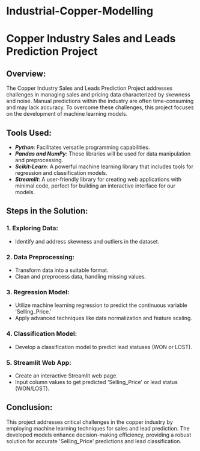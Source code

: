 # Industrial-Copper-Modelling

# Copper Industry Sales and Leads Prediction Project

## Overview:

The Copper Industry Sales and Leads Prediction Project addresses challenges in managing sales and pricing data characterized by skewness and noise. Manual predictions within the industry are often time-consuming and may lack accuracy. To overcome these challenges, this project focuses on the development of machine learning models.

## Tools Used:

- **_Python_**: Facilitates versatile programming capabilities.
- **_Pandas and NumPy_**: These libraries will be used for data manipulation and preprocessing.
- **_Scikit-Learn_**: A powerful machine learning library that includes tools for regression and classification models.
- **_Streamlit_**: A user-friendly library for creating web applications with minimal code, perfect for building an interactive interface for our models.
  

## Steps in the Solution:

### 1. Exploring Data:

- Identify and address skewness and outliers in the dataset.

### 2. Data Preprocessing:

- Transform data into a suitable format.
- Clean and preprocess data, handling missing values.

### 3. Regression Model:

- Utilize machine learning regression to predict the continuous variable 'Selling_Price.'
- Apply advanced techniques like data normalization and feature scaling.

### 4. Classification Model:

- Develop a classification model to predict lead statuses (WON or LOST).

### 5. Streamlit Web App:

- Create an interactive Streamlit web page.
- Input column values to get predicted 'Selling_Price' or lead status (WON/LOST).

## Conclusion:

This project addresses critical challenges in the copper industry by employing machine learning techniques for sales and lead prediction. The developed models enhance decision-making efficiency, providing a robust solution for accurate 'Selling_Price' predictions and lead classification.
